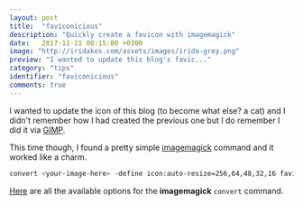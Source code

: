 ```yaml
---
layout: post
title:  "faviconicious"
description: "Quickly create a favicon with imagemagick"
date:   2017-11-21 00:15:00 +0300
image: "http://iridakos.com/assets/images/irida-grey.png"
preview: "I wanted to update this blog's favic..."
category: "tips"
identifier: "faviconicious"
comments: true
---
```


I wanted to update the icon of this blog (to become what else? a cat) and I didn't remember how I had created the previous one but I do remember I did it via [GIMP](https://www.gimp.org/).

This time though, I found a pretty simple [imagemagick](https://www.imagemagick.org/script/index.php) command and it worked like a charm.

```bash
convert <your-image-here> -define icon:auto-resize=256,64,48,32,16 favicon.ico
```

[Here](https://www.imagemagick.org/script/command-line-options.php) are all the available options for the **imagemagick** `convert` command.
